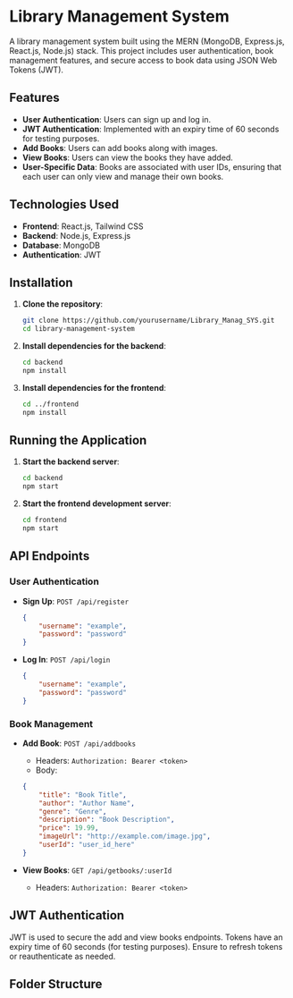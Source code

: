 # Library Management System

A library management system built using the MERN (MongoDB, Express.js, React.js, Node.js) stack. This project includes user authentication, book management features, and secure access to book data using JSON Web Tokens (JWT).

## Features

- **User Authentication**: Users can sign up and log in.
- **JWT Authentication**: Implemented with an expiry time of 60 seconds for testing purposes.
- **Add Books**: Users can add books along with images.
- **View Books**: Users can view the books they have added.
- **User-Specific Data**: Books are associated with user IDs, ensuring that each user can only view and manage their own books.

## Technologies Used

- **Frontend**: React.js, Tailwind CSS
- **Backend**: Node.js, Express.js
- **Database**: MongoDB
- **Authentication**: JWT

## Installation

1. **Clone the repository**:
    ```sh
    git clone https://github.com/yourusername/Library_Manag_SYS.git
    cd library-management-system
    ```

2. **Install dependencies for the backend**:
    ```sh
    cd backend
    npm install
    ```

3. **Install dependencies for the frontend**:
    ```sh
    cd ../frontend
    npm install
    ```

## Running the Application

1. **Start the backend server**:
    ```sh
    cd backend
    npm start
    ```

2. **Start the frontend development server**:
    ```sh
    cd frontend
    npm start
    ```

## API Endpoints

### User Authentication

- **Sign Up**: `POST /api/register`
    ```json
    {
        "username": "example",
        "password": "password"
    }
    ```

- **Log In**: `POST /api/login`
    ```json
    {
        "username": "example",
        "password": "password"
    }
    ```

### Book Management

- **Add Book**: `POST /api/addbooks`
    - Headers: `Authorization: Bearer <token>`
    - Body:
    ```json
    {
        "title": "Book Title",
        "author": "Author Name",
        "genre": "Genre",
        "description": "Book Description",
        "price": 19.99,
        "imageUrl": "http://example.com/image.jpg",
        "userId": "user_id_here"
    }
    ```

- **View Books**: `GET /api/getbooks/:userId`
    - Headers: `Authorization: Bearer <token>`

## JWT Authentication

JWT is used to secure the add and view books endpoints. Tokens have an expiry time of 60 seconds (for testing purposes). Ensure to refresh tokens or reauthenticate as needed.

## Folder Structure

